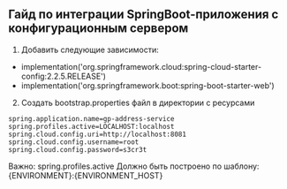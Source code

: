 Гайд по интеграции SpringBoot-приложения с конфигурационным сервером
---

1. Добавить следующие зависимости:
- 	implementation('org.springframework.cloud:spring-cloud-starter-config:2.2.5.RELEASE')
-  	implementation('org.springframework.boot:spring-boot-starter-web')

2. Создать bootstrap.properties файл в директории с ресурсами
```
spring.application.name=gp-address-service
spring.profiles.active=LOCALHOST:localhost
spring.cloud.config.uri=http://localhost:8081
spring.cloud.config.username=root
spring.cloud.config.password=s3cr3t
```
Важно: spring.profiles.active
Должно быть построено по шаблону:
{ENVIRONMENT}:{ENVIRONMENT_HOST}